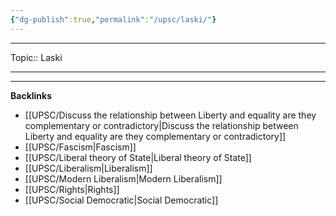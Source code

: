 ```yaml
---
{"dg-publish":true,"permalink":"/upsc/laski/"}
---
```


----
Topic:: Laski

----


---
**Backlinks**
- [[UPSC/Discuss the relationship between Liberty and equality are they complementary or contradictory\|Discuss the relationship between Liberty and equality are they complementary or contradictory]]
- [[UPSC/Fascism\|Fascism]]
- [[UPSC/Liberal theory of State\|Liberal theory of State]]
- [[UPSC/Liberalism\|Liberalism]]
- [[UPSC/Modern Liberalism\|Modern Liberalism]]
- [[UPSC/Rights\|Rights]]
- [[UPSC/Social Democratic\|Social Democratic]]


